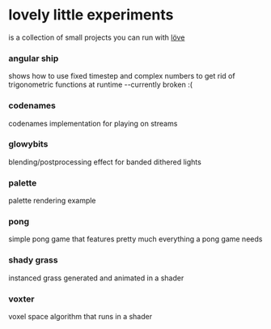 # lovely little experiments
 is a collection of small projects you can run with [löve](https://love2d.org/)

### angular ship
 shows how to use fixed timestep and complex numbers to get rid of trigonometric functions at runtime --currently broken :(

### codenames
 codenames implementation for playing on streams

### glowybits
 blending/postprocessing effect for banded dithered lights

### palette
 palette rendering example

### pong
 simple pong game that features pretty much everything a pong game needs

### shady grass
 instanced grass generated and animated in a shader

### voxter
 voxel space algorithm that runs in a shader
